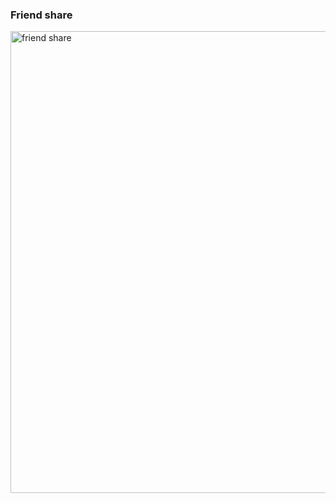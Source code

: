 ### Friend share
<img width="739" alt="friend share" src="https://user-images.githubusercontent.com/34828782/179365555-baf8a812-9c52-4766-9a21-2a95d4fab8c5.png">
